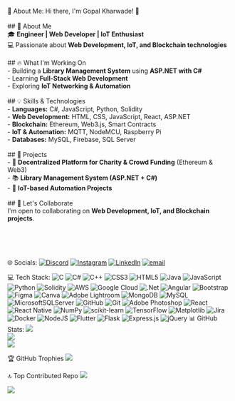 💫 About Me:
 Hi there, I'm Gopal Kharwade! 👋  <br><br>## 🚀 About Me  <br>🎓 **Engineer | Web Developer | IoT Enthusiast**  <br>💻 Passionate about **Web Development, IoT, and Blockchain technologies**  <br><br>## 🔥 What I'm Working On  <br>- Building a **Library Management System** using **ASP.NET with C#**  <br>- Learning **Full-Stack Web Development** <br>- Exploring **IoT Networking & Automation**  <br><br>## 💡 Skills & Technologies  <br>- **Languages:** C#, JavaScript, Python, Solidity  <br>- **Web Development:** HTML, CSS, JavaScript, React, ASP.NET  <br>- **Blockchain:** Ethereum, Web3.js, Smart Contracts  <br>- **IoT & Automation:** MQTT, NodeMCU, Raspberry Pi  <br>- **Databases:** MySQL, Firebase, SQL Server  <br><br>## 📌 Projects  <br>- 🚀 **Decentralized Platform for Charity & Crowd Funding** (Ethereum & Web3)  <br>- 📚 **Library Management System (ASP.NET + C#)**  <br>- 🔌 **IoT-based Automation Projects**  <br><br>## 🤝 Let's Collaborate  <br>I'm open to collaborating on **Web Development, IoT, and Blockchain projects**.  <br><br><br><br><br>


 🌐 Socials:
[![Discord](https://img.shields.io/badge/Discord-%237289DA.svg?logo=discord&logoColor=white)](https://discord.gg/https://discord.gg/K6Hx57Zjrq) [![Instagram](https://img.shields.io/badge/Instagram-%23E4405F.svg?logo=Instagram&logoColor=white)](https://instagram.com/ig_gopalk) [![LinkedIn](https://img.shields.io/badge/LinkedIn-%230077B5.svg?logo=linkedin&logoColor=white)](https://linkedin.com/in/gopalkharwade) [![email](https://img.shields.io/badge/Email-D14836?logo=gmail&logoColor=white)](mailto:gkharwade18@gmail.com) 

💻 Tech Stack:
![C](https://img.shields.io/badge/c-%2300599C.svg?style=for-the-badge&logo=c&logoColor=white) ![C#](https://img.shields.io/badge/c%23-%23239120.svg?style=for-the-badge&logo=csharp&logoColor=white) ![C++](https://img.shields.io/badge/c++-%2300599C.svg?style=for-the-badge&logo=c%2B%2B&logoColor=white) ![CSS3](https://img.shields.io/badge/css3-%231572B6.svg?style=for-the-badge&logo=css3&logoColor=white) ![HTML5](https://img.shields.io/badge/html5-%23E34F26.svg?style=for-the-badge&logo=html5&logoColor=white) ![Java](https://img.shields.io/badge/java-%23ED8B00.svg?style=for-the-badge&logo=openjdk&logoColor=white) ![JavaScript](https://img.shields.io/badge/javascript-%23323330.svg?style=for-the-badge&logo=javascript&logoColor=%23F7DF1E) ![Python](https://img.shields.io/badge/python-3670A0?style=for-the-badge&logo=python&logoColor=ffdd54) ![Solidity](https://img.shields.io/badge/Solidity-%23363636.svg?style=for-the-badge&logo=solidity&logoColor=white) ![AWS](https://img.shields.io/badge/AWS-%23FF9900.svg?style=for-the-badge&logo=amazon-aws&logoColor=white) ![Google Cloud](https://img.shields.io/badge/GoogleCloud-%234285F4.svg?style=for-the-badge&logo=google-cloud&logoColor=white) ![.Net](https://img.shields.io/badge/.NET-5C2D91?style=for-the-badge&logo=.net&logoColor=white) ![Angular](https://img.shields.io/badge/angular-%23DD0031.svg?style=for-the-badge&logo=angular&logoColor=white) ![Bootstrap](https://img.shields.io/badge/bootstrap-%238511FA.svg?style=for-the-badge&logo=bootstrap&logoColor=white) ![Figma](https://img.shields.io/badge/figma-%23F24E1E.svg?style=for-the-badge&logo=figma&logoColor=white) ![Canva](https://img.shields.io/badge/Canva-%2300C4CC.svg?style=for-the-badge&logo=Canva&logoColor=white) ![Adobe Lightroom](https://img.shields.io/badge/Adobe%20Lightroom-31A8FF.svg?style=for-the-badge&logo=Adobe%20Lightroom&logoColor=white) ![MongoDB](https://img.shields.io/badge/MongoDB-%234ea94b.svg?style=for-the-badge&logo=mongodb&logoColor=white) ![MySQL](https://img.shields.io/badge/mysql-4479A1.svg?style=for-the-badge&logo=mysql&logoColor=white) ![MicrosoftSQLServer](https://img.shields.io/badge/Microsoft%20SQL%20Server-CC2927?style=for-the-badge&logo=microsoft%20sql%20server&logoColor=white) ![GitHub](https://img.shields.io/badge/github-%23121011.svg?style=for-the-badge&logo=github&logoColor=white) ![Git](https://img.shields.io/badge/git-%23F05033.svg?style=for-the-badge&logo=git&logoColor=white) ![Adobe Photoshop](https://img.shields.io/badge/adobe%20photoshop-%2331A8FF.svg?style=for-the-badge&logo=adobe%20photoshop&logoColor=white) ![React](https://img.shields.io/badge/react-%2320232a.svg?style=for-the-badge&logo=react&logoColor=%2361DAFB) ![React Native](https://img.shields.io/badge/react_native-%2320232a.svg?style=for-the-badge&logo=react&logoColor=%2361DAFB) ![NumPy](https://img.shields.io/badge/numpy-%23013243.svg?style=for-the-badge&logo=numpy&logoColor=white) ![scikit-learn](https://img.shields.io/badge/scikit--learn-%23F7931E.svg?style=for-the-badge&logo=scikit-learn&logoColor=white) ![TensorFlow](https://img.shields.io/badge/TensorFlow-%23FF6F00.svg?style=for-the-badge&logo=TensorFlow&logoColor=white) ![Matplotlib](https://img.shields.io/badge/Matplotlib-%23ffffff.svg?style=for-the-badge&logo=Matplotlib&logoColor=black) ![Jira](https://img.shields.io/badge/jira-%230A0FFF.svg?style=for-the-badge&logo=jira&logoColor=white) ![Docker](https://img.shields.io/badge/docker-%230db7ed.svg?style=for-the-badge&logo=docker&logoColor=white) ![NodeJS](https://img.shields.io/badge/node.js-6DA55F?style=for-the-badge&logo=node.js&logoColor=white) ![Flutter](https://img.shields.io/badge/Flutter-%2302569B.svg?style=for-the-badge&logo=Flutter&logoColor=white) ![Flask](https://img.shields.io/badge/flask-%23000.svg?style=for-the-badge&logo=flask&logoColor=white) ![Express.js](https://img.shields.io/badge/express.js-%23404d59.svg?style=for-the-badge&logo=express&logoColor=%2361DAFB) ![jQuery](https://img.shields.io/badge/jquery-%230769AD.svg?style=for-the-badge&logo=jquery&logoColor=white)
📊 GitHub Stats:
![](https://github-readme-stats.vercel.app/api?username=Gkharwade&theme=dark&hide_border=false&include_all_commits=false&count_private=false)<br/>
![](https://nirzak-streak-stats.vercel.app/?user=Gkharwade&theme=dark&hide_border=false)<br/>
![](https://github-readme-stats.vercel.app/api/top-langs/?username=Gkharwade&theme=dark&hide_border=false&include_all_commits=false&count_private=false&layout=compact)

 🏆 GitHub Trophies
![](https://github-profile-trophy.vercel.app/?username=Gkharwade&theme=radical&no-frame=false&no-bg=false&margin-w=4)

 🔝 Top Contributed Repo
![](https://github-contributor-stats.vercel.app/api?username=Gkharwade&limit=5&theme=dark&combine_all_yearly_contributions=true)


[![](https://visitcount.itsvg.in/api?id=Gkharwade&icon=2&color=1)](https://visitcount.itsvg.in)

<!-- Proudly created with GPRM ( https://gprm.itsvg.in ) -->
